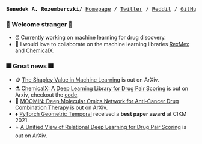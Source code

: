 <p><pre align="center">
<strong>Benedek A. Rozemberczki/</strong> <a href="">Homepage</a> / <a href="https://twitter.com/benedekrozemberczki">Twitter</a> / <a href="https://www.reddit.com/user/benitorosenberg/submitted/?sort=top">Reddit</a> / <a href="https://github.com/benedekrozemberczki">GitHub</a> / <a href="https://scholar.google.com/citations?user=pa8DvbkAAAAJ&hl=en&oi=ao">Google Scholar</a></pre></p>

### :sparkler: Welcome stranger :sparkler:
- :alarm_clock: Currently working on machine learning for drug discovery.
- :robot: I would love to collaborate on the machine learning libraries [RexMex](https://github.com/AstraZeneca/rexmex) and  [ChemicalX](https://github.com/AstraZeneca/chemicalx).

### :fireworks: Great news :fireworks:
- 🪙 [The Shapley Value in Machine Learning](https://arxiv.org/abs/2202.05594) is out on ArXiv.
- ⚗️ [ChemicalX: A Deep Learning Library for Drug Pair Scoring](https://arxiv.org/abs/2202.05240) is out on Arxiv, checkout the [code](https://github.com/AstraZeneca/chemicalx).
- :dna: [MOOMIN: Deep Molecular Omics Network for Anti-Cancer Drug Combination Therapy](https://arxiv.org/pdf/2110.15087.pdf) is out on ArXiv.
- :diamonds: [PyTorch Geometric Temporal](https://arxiv.org/abs/2104.07788) received a **best paper award** at CIKM 2021.
- :star: [A Unified View of Relational Deep Learning for Drug Pair Scoring](https://arxiv.org/abs/2111.02916) is out on ArXiv.
